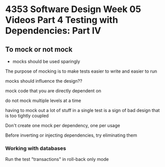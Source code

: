 # 4353 Software Design Week 05 Videos Part 4 Testing with Dependencies: Part IV

## To mock or not mock

- mocks should be used sparingly

The purpose of mocking is to make tests easier to write and easier to run

mocks should influence the design??

mock code that you are directly dependent on

do not mock multiple levels at a time

having to mock out a lot of stuff in a single test is a sign of bad design that is too tightly coupled

Don't create one mock per dependency, one per usage

Before inverting or injecting dependencies, try eliminating them

### Working with databases

Run the test "transactions" in roll-back only mode
